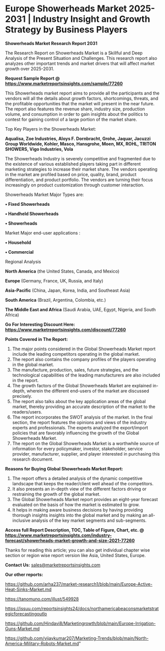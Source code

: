 # Europe Showerheads Market 2025-2031 | Industry Insight and Growth Strategy by Business Players

<strong>Showerheads Market Research Report 2031</strong>

The Research Report on Showerheads Market is a Skillful and Deep Analysis of the Present Situation and Challenges. This research report also analyzes other important trends and market drivers that will affect market growth over 2025-2031.

<strong>Request Sample Report @ <a href=https://www.marketreportsinsights.com/sample/77260>https://www.marketreportsinsights.com/sample/77260</a></strong>

This Showerheads market report aims to provide all the participants and the vendors will all the details about growth factors, shortcomings, threats, and the profitable opportunities that the market will present in the near future. The report also features the revenue share, industry size, production volume, and consumption in order to gain insights about the politics to contest for gaining control of a large portion of the market share.

Top Key Players in the Showerheads Market:

<strong>Aqualisa, Zoe Industries, Aloys F. Dornbracht, Grohe, Jaquar, Jacuzzi Group Worldwide, Kohler, Masco, Hansgrohe, Moen, MX, ROHL, TRITON SHOWERS, Vigo Industries, Vola</strong>

The Showerheads Industry is severely competitive and fragmented due to the existence of various established players taking part in different marketing strategies to increase their market share. The vendors operating in the market are profiled based on price, quality, brand, product differentiation, and product portfolio. The vendors are turning their focus increasingly on product customization through customer interaction.

Showerheads Market Major Types are:

<strong>• Fixed Showerheads

• Handheld Showerheads

• Showerheads</strong>

Market Major end-user applications :

<strong>• Household

• Commercial</strong>

Regional Analysis

</u><strong><b>North America</b></strong> (the United States, Canada, and Mexico)

<strong><b>Europe </b></strong>(Germany, France, UK, Russia, and Italy)

<strong><b>Asia-Pacific</b></strong> (China, Japan, Korea, India, and Southeast Asia)

<strong><b>South America</b></strong> (Brazil, Argentina, Colombia, etc.)

<strong><b>The Middle East and Africa</b></strong> (Saudi Arabia, UAE, Egypt, Nigeria, and South Africa)

<strong>Go For Interesting Discount Here: <a href=https://www.marketreportsinsights.com/discount/77260>https://www.marketreportsinsights.com/discount/77260</a></strong>

<strong>Points Covered in The Report:</strong>
<ol>
  <li>The major points considered in the Global Showerheads Market report include the leading competitors operating in the global market.</li>
  <li>The report also contains the company profiles of the players operating in the global market.</li>
  <li>The manufacture, production, sales, future strategies, and the technological capabilities of the leading manufacturers are also included in the report.</li>
  <li>The growth factors of the Global Showerheads Market are explained in-depth, wherein the different end-users of the market are discussed precisely.</li>
  <li>The report also talks about the key application areas of the global market, thereby providing an accurate description of the market to the readers/users.</li>
  <li>The report incorporates the SWOT analysis of the market. In the final section, the report features the opinions and views of the industry experts and professionals. The experts analyzed the export/import policies that are favorably influencing the growth of the Global Showerheads Market.</li>
  <li>The report on the Global Showerheads Market is a worthwhile source of information for every policymaker, investor, stakeholder, service provider, manufacturer, supplier, and player interested in purchasing this research document.</li>
</ol>
<strong>Reasons for Buying Global Showerheads Market Report:</strong>

<ol>
  <li>The report offers a detailed analysis of the dynamic competitive landscape that keeps the reader/client well ahead of the competitors.</li>
  <li>It also presents an in-depth view of the different factors driving or restraining the growth of the global market.</li>
  <li>The Global Showerheads Market report provides an eight-year forecast evaluated on the basis of how the market is estimated to grow.</li>
  <li>It helps in making aware business decisions by having providing thorough insights insights into the global market and by making an all-inclusive analysis of the key market segments and sub-segments.</li>
</ol>
<strong>Access full Report Description, TOC, Table of Figure, Chart, etc. @ <a href=https://www.marketreportsinsights.com/industry-forecast/showerheads-market-growth-and-size-2021-77260>https://www.marketreportsinsights.com/industry-forecast/showerheads-market-growth-and-size-2021-77260</a></strong>


Thanks for reading this article; you can also get individual chapter wise section or region wise report version like Asia, United States, Europe.

<strong>Contact Us:</strong>
sales@marketreportsinsights.com

<strong>Our other reports:</strong>

<a href=https://github.com/arha237/market-research1/blob/main/Europe-Active-Heat-Sinks-Market.md>https://github.com/arha237/market-research1/blob/main/Europe-Active-Heat-Sinks-Market.md</a>

<a href=https://tanomuno.com/illust/549928>https://tanomuno.com/illust/549928</a>

<a href=https://issuu.com/reportsinsights24/docs/northamericabeaconsmarketstrategicforecastingoutlo>https://issuu.com/reportsinsights24/docs/northamericabeaconsmarketstrategicforecastingoutlo</a>

<a href=https://github.com/Hindavi8/Marketingrowth/blob/main/Europe-Irrigation-Guns-Market.md>https://github.com/Hindavi8/Marketingrowth/blob/main/Europe-Irrigation-Guns-Market.md</a>

<a href=https://github.com/vijaykumar207/Marketing-Trends/blob/main/North-America-Military-Robots-Market.md>https://github.com/vijaykumar207/Marketing-Trends/blob/main/North-America-Military-Robots-Market.md</a>"
